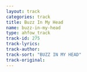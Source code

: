 ```yaml
---
layout: track
categories: track
title: Buzz In My Head
name: buzz-in-my-head
type: ahfow_track
track-id: 275
track-lyrics: 
track-author: 
track-sort: "BUZZ IN MY HEAD"
track-original: 
---
```

